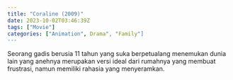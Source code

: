 ```yaml
---
title: "Coraline (2009)"
date: 2023-10-02T03:46:39Z
tags: ["Movie"]
categories: ["Animation", Drama", "Family"]
---
```


Seorang gadis berusia 11 tahun yang suka berpetualang menemukan dunia lain yang anehnya merupakan versi ideal dari rumahnya yang membuat frustrasi, namun memiliki rahasia yang menyeramkan.

<mux-player stream-type="on-demand"
  src="https://kp3d-my.sharepoint.com/personal/ryoo_kp3d_onmicrosoft_com/_layouts/15/download.aspx?share=ERx0c0EK2zZJuzSCn3DtzX0BTUEj19hSiyvGzRaSJv77zQ" metadata-video-title="Coraline (2009)" prefer-playback="mse" controls>
  </mux-player>
  
  
  <script src="https://cdn.jsdelivr.net/npm/@mux/mux-player"></script>
  
 <script id="L3kbH6lI02u201rwO7PwkXsJvXXY11ZyvJF5fx02RowXjU" type="application/ld+json">
 {
  "@context": "https://schema.org/",
  "@type": "VideoObject",
  "name": "Coraline (2009)",
  "contentUrl": "https://stream.mux.com/L3kbH6lI02u201rwO7PwkXsJvXXY11ZyvJF5fx02RowXjU.m3u8",
  "thumbnailUrl": "https://www.themoviedb.org/t/p/original/rExCWJXzGYIZduVikBzhBEMPMLM.jpg?width=314&fit_mode=preserve&time=25",
  "uploadDate": "2023-10-02T03:46:39Z",
}

</script>